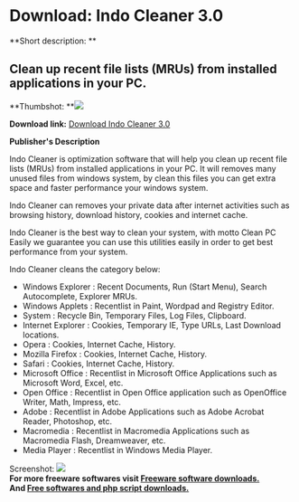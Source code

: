 # Download: Indo Cleaner 3.0

**Short description: **

## Clean up recent file lists (MRUs) from installed applications in your PC.

  
**Thumbshot: **![](http://www.freewarefiles.com/screenshot/indo_cleaner_md.jpg)   
  
**Download link:** [Download Indo Cleaner 3.0](http://freesoftwares.boysofts.com/Indo-Cleaner_program_38085.html)  
  

**Publisher's Description**  
  

Indo Cleaner is optimization software that will help you clean up recent file
lists (MRUs) from installed applications in your PC. It will removes many
unused files from windows system, by clean this files you can get extra space
and faster performance your windows system.

Indo Cleaner can removes your private data after internet activities such as
browsing history, download history, cookies and internet cache.

Indo Cleaner is the best way to clean your system, with motto Clean PC Easily
we guarantee you can use this utilities easily in order to get best
performance from your system.

Indo Cleaner cleans the category below:

  * Windows Explorer : Recent Documents, Run (Start Menu), Search Autocomplete, Explorer MRUs. 
  * Windows Applets : Recentlist in Paint, Wordpad and Registry Editor. 
  * System : Recycle Bin, Temporary Files, Log Files, Clipboard. 
  * Internet Explorer : Cookies, Temporary IE, Type URLs, Last Download locations. 
  * Opera : Cookies, Internet Cache, History. 
  * Mozilla Firefox : Cookies, Internet Cache, History. 
  * Safari : Cookies, Internet Cache, History. 
  * Microsoft Office : Recentlist in Microsoft Office Applications such as Microsoft Word, Excel, etc. 
  * Open Office : Recentlist in Open Office application such as OpenOffice Writer, Math, Impress, etc. 
  * Adobe : Recentlist in Adobe Applications such as Adobe Acrobat Reader, Photoshop, etc. 
  * Macromedia : Recentlist in Macromedia Applications such as Macromedia Flash, Dreamweaver, etc. 
  * Media Player : Recentlist in Windows Media Player. 

  
  
Screenshot: ![](http://www.freewarefiles.com/screenshot/indo_cleaner.jpg)  
**For more freeware softwares visit [Freeware software downloads.](http://freesoftwares.boysofts.com/)**   
**And [Free softwares and php script downloads.](http://www.boysofts.com/)**

